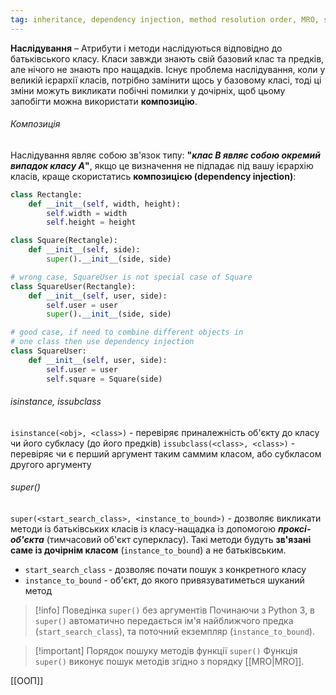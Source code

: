 ```yaml
---
tag: inheritance, dependency injection, method resolution order, MRO, super
---
```


**Наслідування** – Атрибути і методи наслідуються відповідно до батьківського класу. Класи завжди знають свій базовий клас та предків, але нічого не знають про нащадків. Існує проблема наслідування, коли у великій ієрархії класів, потрібно замінити щось у базовому класі, тоді ці зміни можуть викликати побічні помилки у дочірніх, щоб цьому запобігти можна використати **композицію**.

###### Композиція
Наслідування являє собою зв'язок типу: **"*клас B являє собою окремий випадок класу А*"**, якщо це визначення не підпадає під вашу ієрархію класів, краще скористатись **композицією (dependency injection)**:
```python
class Rectangle:
	def __init__(self, width, height):
		self.width = width
		self.height = height

class Square(Rectangle):
	def __init__(self, side):
		super().__init__(side, side)

# wrong case, SquareUser is not special case of Square
class SquareUser(Rectangle):
	def __init__(self, user, side):
		self.user = user
		super().__init__(side, side)

# good case, if need to combine different objects in
# one class then use dependency injection
class SquareUser:
	def __init__(self, user, side):
		self.user = user
		self.square = Square(side)
```

###### isinstance, issubclass
`isinstance(<obj>, <class>)` - перевіряє приналежність об'єкту до класу чи його субкласу (до його предків)
`issubclass(<class>, <class>)` - перевіряє чи є перший аргумент таким саммим класом, або субкласом другого аргументу

###### super()
`super(<start_search_class>, <instance_to_bound>)` - дозволяє викликати методи із батьківських класів із класу-нащадка із допомогою ***проксі-об'єкта*** (тимчасовий об'єкт суперкласу). Такі методи будуть **зв'язані саме із дочірнім класом** (`instance_to_bound`) а не батьківським.
- `start_search_class` - дозволяє почати пошук з конкретного класу
- `instance_to_bound` - об'єкт, до якого привязуватиметься шуканий метод

> [!info] Поведінка `super()` без аргументів
> Починаючи з Python 3, в `super()` автоматично передається ім'я найближчого предка (`start_search_class`), та поточний екземпляр (`instance_to_bound`).

> [!important] Порядок пошуку методів функції `super()`
Функція `super()` виконує пошук методів згідно з порядку [[MRO|MRO]]. 

[[ООП]]